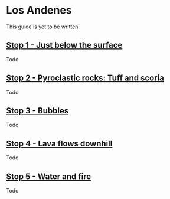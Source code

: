 
# Los Andenes

This guide is yet to be written.


## [Stop 1 - Just below the surface](./#/losandenes1e)

Todo

## [Stop 2 - Pyroclastic rocks: Tuff and scoria](./#/losandenes1d)

Todo

## [Stop 3 - Bubbles](./#/losandenes1c)

Todo


## [Stop 4 - Lava flows downhill](./#/losandenes1b)

Todo


## [Stop 5 - Water and fire](./#/losandenes1a)

Todo



